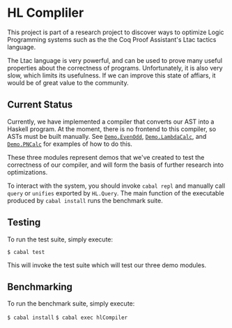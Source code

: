 HL Compliler
============

This project is part of a research project to discover ways to optimize Logic Programming systems such as the the Coq Proof Assistant's Ltac tactics language.

The Ltac language is very powerful, and can be used to prove many useful properties about the correctness of programs. Unfortunately, it is also very slow, which limits its usefulness. If we can improve this state of affiars, it would be of great value to the community.

Current Status
--------------

Currently, we have implemented a compiler that converts our AST into a Haskell program. At the moment, there is no frontend to this compiler, so ASTs must be built manually. See [`Demo.EvenOdd`](src/Demo/EvenOdd.hs), [`Demo.LambdaCalc`](src/Demo/LambdaCalc.hs), and [`Demo.PNCalc`](src/Demo/PNCalc.hs) for examples of how to do this.

These three modules represent demos that we've created to test the correctness of our compiler, and will form the basis of further research into optimizations.

To interact with the system, you should invoke `cabal repl` and manually call `query` or `unifies`  exported by `HL.Query`. The main function of the executable produced by `cabal install` runs the benchmark suite.

Testing
-------

To run the test suite, simply execute:

`$ cabal test`

This will invoke the test suite which will test our three demo modules.

Benchmarking
------------

To run the benchmark suite, simply execute:

`$ cabal install`
`$ cabal exec hlCompiler`
